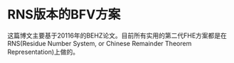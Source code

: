 # RNS版本的BFV方案

这篇博文主要基于20116年的BEHZ论文。目前所有实用的第二代FHE方案都是在RNS(Residue Number System, or Chinese Remainder Theorem Representation)上做的。
